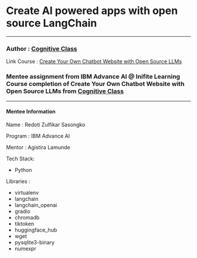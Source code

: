 # Create AI powered apps with open source LangChain

---

### Author : [Cognitive Class](https://cognitiveclass.ai/) 
Link Course : [Create Your Own Chatbot Website with Open Source LLMs](https://cognitiveclass.ai/courses/course-v1:IBMSkillsNetwork+GPXX04ESEN+v1)

### Mentee assignment from IBM Advance AI @ Inifite Learning Course completion of Create Your Own Chatbot Website with Open Source LLMs from [Cognitive Class](https://cognitiveclass.ai/)

---

#### Mentee Information
Name : Redoti Zulfikar Sasongko

Program : IBM Advance AI

Mentor : Agistira Lamunde

Tech Stack:
- Python

Libraries :
- virtualenv
- langchain
- langchain_openai
- gradio
- chromadb
- tiktoken
- huggingface_hub
- wget
- pysqlite3-binary
- numexpr
